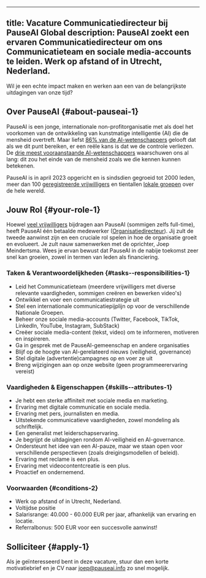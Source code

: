 

---
title: Vacature Communicatiedirecteur bij PauseAI Global
description: PauseAI zoekt een ervaren Communicatiedirecteur om ons Communicatieteam en sociale media-accounts te leiden. Werk op afstand of in Utrecht, Nederland.
---
Wil je een echte impact maken en werken aan een van de belangrijkste uitdagingen van onze tijd?

## Over PauseAI {#about-pauseai-1}

PauseAI is een jonge, internationale non-profitorganisatie met als doel het voorkomen van de ontwikkeling van kunstmatige intelligentie (AI) die de mensheid overtreft.
Maar liefst [86% van de AI-wetenschappers](https://wiki.aiimpacts.org/ai_timelines/predictions_of_human-level_ai_timelines/ai_timeline_surveys/2023_expert_survey_on_progress_in_ai) gelooft dat als we dit punt bereiken, er een reële kans is dat we de controle verliezen.
De [drie meest vooraanstaande AI-wetenschappers](https://twitter.com/PauseAI/status/1734641804245455017) waarschuwen ons al lang: dit zou het einde van de mensheid zoals we die kennen kunnen betekenen.

PauseAI is in april 2023 opgericht en is sindsdien gegroeid tot 2000 leden, meer dan 100 [geregistreerde vrijwilligers](/people) en tientallen [lokale groepen](/communities) over de hele wereld.

## Jouw Rol {#your-role-1}

Hoewel [veel vrijwilligers](/people) bijdragen aan PauseAI (sommigen zelfs full-time), heeft PauseAI één betaalde medewerker ([Organisatiedirecteur](/2024-vacancy-organizing-director)).
Jij zult de tweede aanwinst zijn en een cruciale rol spelen in hoe de organisatie groeit en evolueert.
Je zult nauw samenwerken met de oprichter, Joep Meindertsma.
Wees je ervan bewust dat PauseAI in de nabije toekomst zeer snel kan groeien, zowel in termen van leden als financiering.

### Taken & Verantwoordelijkheden {#tasks--responsibilities-1}

- Leid het Communicatieteam (meerdere vrijwilligers met diverse relevante vaardigheden, sommigen creëren en bewerken video's)
- Ontwikkel en voer een communicatiestrategie uit
- Stel een internationale communicatiepijplijn op voor de verschillende Nationale Groepen.
- Beheer onze sociale media-accounts (Twitter, Facebook, TikTok, LinkedIn, YouTube, Instagram, SubStack)
- Creëer sociale media-content (tekst, video) om te informeren, motiveren en inspireren.
- Ga in gesprek met de PauseAI-gemeenschap en andere organisaties
- Blijf op de hoogte van AI-gerelateerd nieuws (veiligheid, governance)
- Stel digitale (advertentie)campagnes op en voer ze uit
- Breng wijzigingen aan op onze website (geen programmeerervaring vereist)

### Vaardigheden & Eigenschappen {#skills--attributes-1}

- Je hebt een sterke affiniteit met sociale media en marketing.
- Ervaring met digitale communicatie en sociale media.
- Ervaring met pers, journalisten en media.
- Uitstekende communicatieve vaardigheden, zowel mondeling als schriftelijk.
- Een generalist met leiderschapservaring.
- Je begrijpt de uitdagingen rondom AI-veiligheid en AI-governance.
- Ondersteunt het idee van een AI-pauze, maar we staan open voor verschillende perspectieven (zoals dreigingsmodellen of beleid).
- Ervaring met reclame is een plus.
- Ervaring met videocontentcreatie is een plus.
- Proactief en ondernemend.

### Voorwaarden {#conditions-2}

- Werk op afstand of in Utrecht, Nederland.
- Voltijdse positie
- Salarisrange: 40.000 - 60.000 EUR per jaar, afhankelijk van ervaring en locatie.
- Referralbonus: 500 EUR voor een succesvolle aanwinst!

## Solliciteer {#apply-1}

Als je geïnteresseerd bent in deze vacature, stuur dan een korte motivatiebrief en je CV naar [joep@pauseai.info](mailto:joep@pauseai.info) zo snel mogelijk.